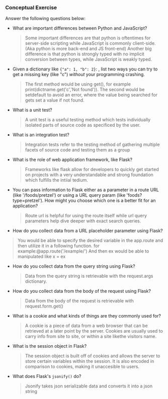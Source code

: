 ### Conceptual Exercise

Answer the following questions below:

- What are important differences between Python and JavaScript?

  > Some important differences are that python is oftentimes for server-side scripting while JavaScript is commonly client-side.(Aka python is more back-end and JS front-end) Another big difference is that python is strongly typed with no implicit conversion between types, while JavaScript is weakly typed.

- Given a dictionary like `{"a": 1, "b": 2}`: , list two ways you
  can try to get a missing key (like "c") _without_ your programming
  crashing.

  > The first method would be using get(), for example print(dictname.get('c','Not found')). The second would be setdefault to avoid an error, where the value being searched for gets set a value if not found.

- What is a unit test?

  > A unit test is a useful testing method which tests individually isolated parts of source code as specificed by the user.

- What is an integration test?

  > Integration tests refer to the testing method of gathering multiple facets of source code and testing them as a group

- What is the role of web application framework, like Flask?

  > Frameworks like flask allow for developers to quickly get started on projects with a very understandable and strong foundation which fulfills the intiial tedium.

- You can pass information to Flask either as a parameter in a route URL
  (like '/foods/pretzel') or using a URL query param (like
  'foods?type=pretzel'). How might you choose which one is a better fit
  for an application?

  > Route url is helpful for using the route itself while url query parameters help dive deeper with exact search queries.

- How do you collect data from a URL placeholder parameter using Flask?

> You would be able to specify the desired variable in the app.route and then utilize it in a following function. for example:@app.route('/example/<ex>') And then ex would be able to manipulated like x = ex

- How do you collect data from the query string using Flask?

  > Data from the query string is retrievable with the request.args dictionary.

- How do you collect data from the body of the request using Flask?

  > Data from the body of the request is retrievable with request.form.get()

- What is a cookie and what kinds of things are they commonly used for?

  > A cookie is a piece of data from a web browser that can be retrieved at a later point by the server. Cookies are usually used to carry info from site to site, or within a site likethe visitors name.

- What is the session object in Flask?

  > The session object is built off of cookies and allows the server to store certain variables within the session. It is also encoded in comparison to cookies, making it unaccesible to users.

- What does Flask's `jsonify()` do?

  > Jsonify takes json serializable data and converts it into a json string
